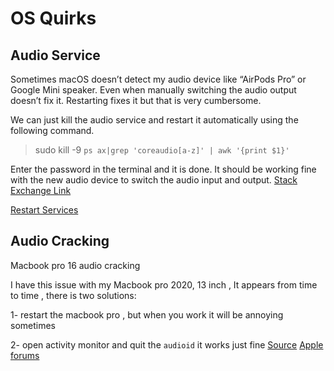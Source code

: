 # OS Quirks

## Audio Service

Sometimes macOS doesn’t detect my audio device like “AirPods Pro” or Google Mini speaker. Even when manually switching the audio output doesn’t fix it. Restarting fixes it but that is very cumbersome.

We can just kill the audio service and restart it automatically using the following command.

> sudo kill -9 `ps ax|grep 'coreaudio[a-z]' | awk '{print $1}'`

Enter the password in the terminal and it is done. It should be working fine with the new audio device to switch the audio input and output. [Stack Exchange Link](https://apple.stackexchange.com/questions/16842/restarting-sound-service)

[Restart Services](https://serverfault.com/questions/194832/how-to-start-stop-restart-launchd-services-from-the-command-line)



## Audio Cracking

Macbook pro 16 audio cracking

I have this issue with my Macbook pro 2020, 13 inch , It appears from time to time , there is two solutions: 

1- restart the macbook pro , but when you work it will be annoying sometimes 

2- open activity monitor and quit the `audioid` it works just fine 
[Source](https://discussions.apple.com/thread/251203866)
[Apple forums](https://developer.apple.com/forums/thread/132423)